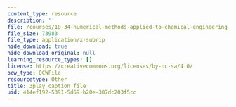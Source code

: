 ```yaml
---
content_type: resource
description: ''
file: /courses/10-34-numerical-methods-applied-to-chemical-engineering-fall-2015/414ef19253915d69b20e387dc203f5cc_We570M74cXE.vtt
file_size: 73983
file_type: application/x-subrip
hide_download: true
hide_download_original: null
learning_resource_types: []
license: https://creativecommons.org/licenses/by-nc-sa/4.0/
ocw_type: OCWFile
resourcetype: Other
title: 3play caption file
uid: 414ef192-5391-5d69-b20e-387dc203f5cc
---
```

